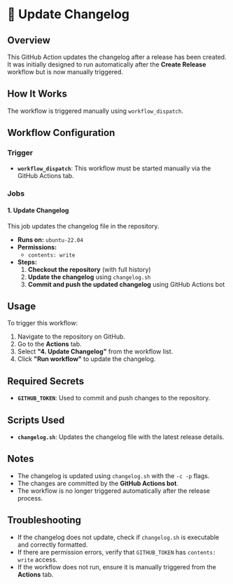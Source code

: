 # 📄 Update Changelog

## Overview

This GitHub Action updates the changelog after a release has been created. It was initially designed to run automatically after the **Create Release** workflow but is now manually triggered.

## How It Works

The workflow is triggered manually using `workflow_dispatch`.

## Workflow Configuration

### **Trigger**

- **`workflow_dispatch`**: This workflow must be started manually via the GitHub Actions tab.

### **Jobs**

#### **1. Update Changelog**

This job updates the changelog file in the repository.

- **Runs on:** `ubuntu-22.04`
- **Permissions:**
    - `contents: write`
- **Steps:**
  1. **Checkout the repository** (with full history)
  2. **Update the changelog** using `changelog.sh`
  3. **Commit and push the updated changelog** using GitHub Actions bot

## Usage

To trigger this workflow:

1. Navigate to the repository on GitHub.
2. Go to the **Actions** tab.
3. Select **"4. Update Changelog"** from the workflow list.
4. Click **"Run workflow"** to update the changelog.

## Required Secrets

- **`GITHUB_TOKEN`**: Used to commit and push changes to the repository.

## Scripts Used

- **`changelog.sh`**: Updates the changelog file with the latest release details.

## Notes

- The changelog is updated using `changelog.sh` with the `-c -p` flags.
- The changes are committed by the **GitHub Actions bot**.
- The workflow is no longer triggered automatically after the release process.

## Troubleshooting

- If the changelog does not update, check if `changelog.sh` is executable and correctly formatted.
- If there are permission errors, verify that `GITHUB_TOKEN` has `contents: write` access.
- If the workflow does not run, ensure it is manually triggered from the **Actions** tab.

